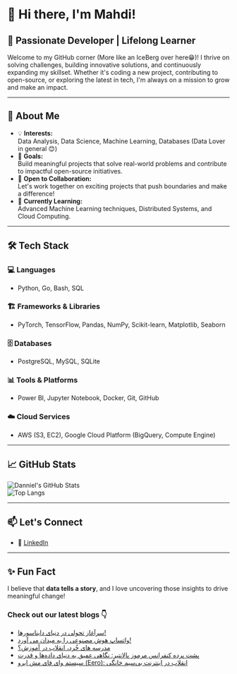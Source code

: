 # 👋 Hi there, I'm Mahdi!

## 🚀 Passionate Developer | Lifelong Learner

Welcome to my GitHub corner (More like an IceBerg over here😁)! I thrive on solving challenges, building innovative solutions, and continuously expanding my skillset. Whether it's coding a new project, contributing to open-source, or exploring the latest in tech, I'm always on a mission to grow and make an impact.

---

## 🌟 About Me

- 💡 **Interests:**  
  Data Analysis, Data Science, Machine Learning, Databases (Data Lover in general 😊)  
- 🎯 **Goals:**  
  Build meaningful projects that solve real-world problems and contribute to impactful open-source initiatives.  
- 🤝 **Open to Collaboration:**  
  Let's work together on exciting projects that push boundaries and make a difference!  
- 🌱 **Currently Learning:**  
  Advanced Machine Learning techniques, Distributed Systems, and Cloud Computing.  

---

## 🛠️ Tech Stack

### 💻 Languages  
- Python, Go, Bash, SQL  

### 🏗️ Frameworks & Libraries  
- PyTorch, TensorFlow, Pandas, NumPy, Scikit-learn, Matplotlib, Seaborn  

### 🗄️ Databases  
- PostgreSQL, MySQL, SQLite  

### 📊 Tools & Platforms  
- Power BI, Jupyter Notebook, Docker, Git, GitHub  

### ☁️ Cloud Services  
- AWS (S3, EC2), Google Cloud Platform (BigQuery, Compute Engine)  

---

## 📈 GitHub Stats  

![Danniel's GitHub Stats](https://github-readme-stats.vercel.app/api?username=Danniel4ev&show_icons=true&theme=radical)  
![Top Langs](https://github-readme-stats.vercel.app/api/top-langs/?username=Danniel4ev&layout=compact&theme=radical)  

---

## 📫 Let's Connect  

- 💼 [LinkedIn](https://www.linkedin.com/in/mahdi-yaghoubi-zadeh-26b442287/)

---

## ✨ Fun Fact  

I believe that **data tells a story**, and I love uncovering those insights to drive meaningful change!



### Check out our latest blogs 👇

<!-- BLOG-POST-LIST:START -->
- [سرآغاز تحولی در دنیای دایناسورها!](https://cyberuni.ir/blog/%D8%B3%D8%B1%D8%A2%D8%BA%D8%A7%D8%B2-%D8%AA%D8%AD%D9%88%D9%84%DB%8C-%D8%AF%D8%B1-%D8%AF%D9%86%DB%8C%D8%A7%DB%8C-%D8%AF%D8%A7%DB%8C%D9%86%D8%A7%D8%B3%D9%88%D8%B1%D9%87%D8%A7/)
- [واتساپ هوش مصنوعی را به میدان می آورد!](https://cyberuni.ir/blog/%D9%88%D8%A7%D8%AA%D8%B3%D8%A7%D9%BE-%D9%87%D9%88%D8%B4-%D9%85%D8%B5%D9%86%D9%88%D8%B9%DB%8C-%D8%B1%D8%A7-%D8%A8%D9%87-%D9%85%DB%8C%D8%AF%D8%A7%D9%86-%D9%85%DB%8C-%D8%A2%D9%88%D8%B1%D8%AF/)
- [مدرسه های خُرد، انقلاب در آموزش؟](https://cyberuni.ir/blog/%D9%85%D8%AF%D8%B1%D8%B3%D9%87-%D9%87%D8%A7%DB%8C-%D8%AE%D8%B1%D8%AF-%D8%A7%D9%86%D9%82%D9%84%D8%A7%D8%A8-%D8%AF%D8%B1-%D8%A2%D9%85%D9%88%D8%B2%D8%B4/)
- [پشت پرده کنفرانس مرموز پالانتیر: نگاهی عمیق به دنیای داده‌ها و قدرت](https://cyberuni.ir/blog/%D9%BE%D8%B4%D8%AA-%D9%BE%D8%B1%D8%AF%D9%87-%DA%A9%D9%86%D9%81%D8%B1%D8%A7%D9%86%D8%B3-%D9%85%D8%B1%D9%85%D9%88%D8%B2-%D9%BE%D8%A7%D9%84%D8%A7%D9%86%D8%AA%DB%8C%D8%B1-%D9%86%DA%AF%D8%A7%D9%87%DB%8C-%D8%B9%D9%85%DB%8C%D9%82-%D8%A8%D9%87-%D8%AF%D9%86%DB%8C%D8%A7%DB%8C-%D8%AF%D8%A7%D8%AF%D9%87%D9%87%D8%A7-%D9%88-%D9%82%D8%AF%D8%B1%D8%AA/)
- [سیستم وای فای مش ایرو &lpar;Eero&rpar;: انقلاب در اینترنت بی‌سیم خانگی](https://cyberuni.ir/blog/%D8%B3%DB%8C%D8%B3%D8%AA%D9%85-%D9%88%D8%A7%DB%8C-%D9%81%D8%A7%DB%8C-%D9%85%D8%B4-%D8%A7%DB%8C%D8%B1%D9%88-eero-%D8%A7%D9%86%D9%82%D9%84%D8%A7%D8%A8-%D8%AF%D8%B1-%D8%A7%DB%8C%D9%86%D8%AA%D8%B1%D9%86%D8%AA-%D8%A8%DB%8C%D8%B3%DB%8C%D9%85-%D8%AE%D8%A7%D9%86%DA%AF%DB%8C/)
<!-- BLOG-POST-LIST:END -->

